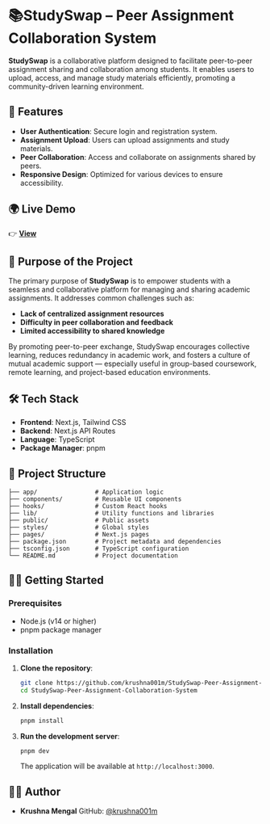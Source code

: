 
# 📚StudySwap – Peer Assignment Collaboration System

**StudySwap** is a collaborative platform designed to facilitate peer-to-peer assignment sharing and collaboration among students. It enables users to upload, access, and manage study materials efficiently, promoting a community-driven learning environment.

## 🚀 Features

* **User Authentication**: Secure login and registration system.
* **Assignment Upload**: Users can upload assignments and study materials.
* **Peer Collaboration**: Access and collaborate on assignments shared by peers.
* **Responsive Design**: Optimized for various devices to ensure accessibility.

## 🌍 Live Demo
👉 [**View**](https://v0-study-swap-project.vercel.app/)  

## 🎯 Purpose of the Project

The primary purpose of **StudySwap** is to empower students with a seamless and collaborative platform for managing and sharing academic assignments. It addresses common challenges such as:

* **Lack of centralized assignment resources**
* **Difficulty in peer collaboration and feedback**
* **Limited accessibility to shared knowledge**

By promoting peer-to-peer exchange, StudySwap encourages collective learning, reduces redundancy in academic work, and fosters a culture of mutual academic support — especially useful in group-based coursework, remote learning, and project-based education environments.


## 🛠️ Tech Stack

* **Frontend**: Next.js, Tailwind CSS
* **Backend**: Next.js API Routes
* **Language**: TypeScript
* **Package Manager**: pnpm

## 📁 Project Structure

```
├── app/                # Application logic
├── components/         # Reusable UI components
├── hooks/              # Custom React hooks
├── lib/                # Utility functions and libraries
├── public/             # Public assets
├── styles/             # Global styles
├── pages/              # Next.js pages
├── package.json        # Project metadata and dependencies
├── tsconfig.json       # TypeScript configuration
└── README.md           # Project documentation
```

## 🧑‍💻 Getting Started

### Prerequisites

* Node.js (v14 or higher)
* pnpm package manager

### Installation

1. **Clone the repository**:

   ```bash
   git clone https://github.com/krushna001m/StudySwap-Peer-Assignment-Collaboration-System.git
   cd StudySwap-Peer-Assignment-Collaboration-System
   ```

2. **Install dependencies**:

   ```bash
   pnpm install
   ```

3. **Run the development server**:

   ```bash
   pnpm dev
   ```

   The application will be available at `http://localhost:3000`.

## 👨‍💻 Author

* **Krushna Mengal**
  GitHub: [@krushna001m](https://github.com/krushna001m)


